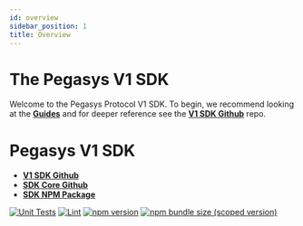 ```yaml
---
id: overview
sidebar_position: 1
title: Overview
---
```


# The Pegasys V1 SDK

Welcome to the Pegasys Protocol V1 SDK. To begin, we recommend looking at the [**Guides**](./guides/01-quick-start.md) and for deeper reference see the [**V1 SDK Github**](https://github.com/Pegasys-fi/v1-sdk) repo.


# Pegasys V1 SDK

- [**V1 SDK Github**](https://github.com/Pegasys-fi/v1-sdk)
- [**SDK Core Github**](https://github.com/Pegasys-fi/sdk-core)
- [**SDK NPM Package**](https://www.npmjs.com/package/@pegasys-fi/v1-sdk)

[![Unit Tests](https://github.com/Pegasys-fi/v1-sdk/workflows/Unit%20Tests/badge.svg)](https://github.com/Pegasys-fi/v1-sdk/actions?query=workflow%3A%22Unit+Tests%22)
[![Lint](https://github.com/Pegasys-fi/v1-sdk/workflows/Lint/badge.svg)](https://github.com/Pegasys-fi/v1-sdk/actions?query=workflow%3ALint)
[![npm version](https://img.shields.io/npm/v/@pegasys-fi/v1-sdk/latest.svg)](https://www.npmjs.com/package/@pegasys-fi/v1-sdk/v/latest)
[![npm bundle size (scoped version)](https://img.shields.io/bundlephobia/minzip/@pegasys-fi/v1-sdk/latest.svg)](https://bundlephobia.com/result?p=@pegasys-fi/v1-sdk@latest)